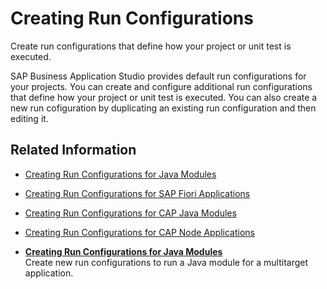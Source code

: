 <!-- loioe3cbf81c81d64cddb66151b3b7ad6bef -->

# Creating Run Configurations

Create run configurations that define how your project or unit test is executed.

SAP Business Application Studio provides default run configurations for your projects. You can create and configure additional run configurations that define how your project or unit test is executed. You can also create a new run cofiguration by duplicating an existing run configuration and then editing it.



<a name="loioe3cbf81c81d64cddb66151b3b7ad6bef__section_il1_myl_drb"/>

## Related Information

-   [Creating Run Configurations for Java Modules](Creating_Run_Configurations_for_Java_Modules_c206766.md)
-   [Creating Run Configurations for SAP Fiori Applications](https://help.sap.com/viewer/584e0bcbfd4a4aff91c815cefa0bce2d/Cloud/en-US/0c6d318236254345bb74cfb04db7e427.html)
-   [Creating Run Configurations for CAP Java Modules](https://help.sap.com/viewer/9c36fdb911ae4cadab467a314d9e331f/Cloud/en-US/05cafd835c4348249d311c4e41a4f0db.html)
-   [Creating Run Configurations for CAP Node Applications](https://help.sap.com/viewer/9c36fdb911ae4cadab467a314d9e331f/Cloud/en-US/149f285d410642c291855258aa13a46d.html)

-   **[Creating Run Configurations for Java Modules](Creating_Run_Configurations_for_Java_Modules_c206766.md "Create new run configurations to run a Java module for a multitarget
		application.")**  
Create new run configurations to run a Java module for a multitarget application.

